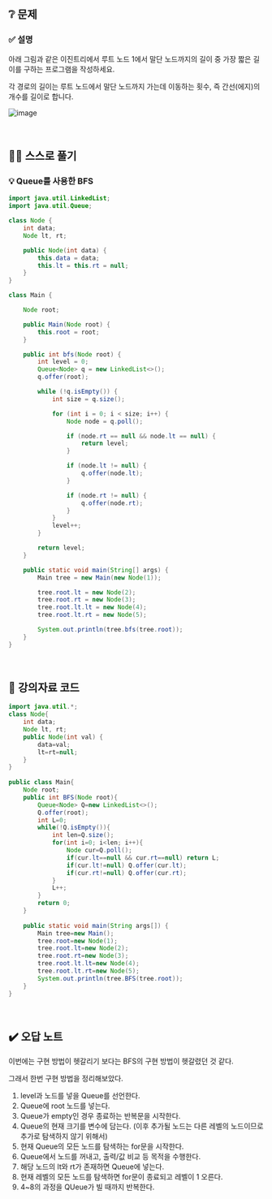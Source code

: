 ## ❔ 문제
### ✅ 설명
아래 그림과 같은 이진트리에서 루트 노드 1에서 말단 노드까지의 길이 중 가장 짧은 길이를 구하는 프로그램을 작성하세요.

각 경로의 길이는 루트 노드에서 말단 노드까지 가는데 이동하는 횟수, 즉 간선(에지)의 개수를 길이로 합니다.

![image](https://github.com/05AM/problem-solving/assets/83827023/f2595ea5-541b-4682-9beb-15100047f381)

<br>

## ✍🏻 스스로 풀기

### 💡 Queue를 사용한 BFS
``` java
import java.util.LinkedList;
import java.util.Queue;

class Node {
	int data;
	Node lt, rt;

	public Node(int data) {
		this.data = data;
		this.lt = this.rt = null;
	}
} 

class Main {

	Node root;

	public Main(Node root) {
		this.root = root;
	}

	public int bfs(Node root) {
		int level = 0;
		Queue<Node> q = new LinkedList<>();
		q.offer(root);

		while (!q.isEmpty()) {
			int size = q.size();

			for (int i = 0; i < size; i++) {
				Node node = q.poll();

				if (node.rt == null && node.lt == null) {
					return level;
				}

				if (node.lt != null) {
					q.offer(node.lt);
				}

				if (node.rt != null) {
					q.offer(node.rt);
				}
			}
			level++;
		}

		return level;
	}

	public static void main(String[] args) {
		Main tree = new Main(new Node(1));

		tree.root.lt = new Node(2);
		tree.root.rt = new Node(3);
		tree.root.lt.lt = new Node(4);
		tree.root.lt.rt = new Node(5);

		System.out.println(tree.bfs(tree.root));
	}
}
```

<br>

## 📖 강의자료 코드
``` java
import java.util.*;
class Node{ 
    int data; 
    Node lt, rt; 
    public Node(int val) { 
        data=val; 
        lt=rt=null; 
    } 
} 
  
public class Main{ 
    Node root; 
	public int BFS(Node root){ 
		Queue<Node> Q=new LinkedList<>();
		Q.offer(root);
		int L=0;
		while(!Q.isEmpty()){
			int len=Q.size();
			for(int i=0; i<len; i++){
				Node cur=Q.poll();
				if(cur.lt==null && cur.rt==null) return L;
				if(cur.lt!=null) Q.offer(cur.lt);
				if(cur.rt!=null) Q.offer(cur.rt);
			}
			L++;
		}
		return 0;
    } 
  
    public static void main(String args[]) { 
        Main tree=new Main(); 
        tree.root=new Node(1); 
        tree.root.lt=new Node(2); 
        tree.root.rt=new Node(3); 
        tree.root.lt.lt=new Node(4); 
        tree.root.lt.rt=new Node(5); 
        System.out.println(tree.BFS(tree.root)); 
    } 
} 
```

<br>

## ✔️ 오답 노트

이번에는 구현 방법이 헷갈리기 보다는 BFS의 구현 방법이 헷갈렸던 것 같다.

그래서 한번 구현 방법을 정리해보았다.

1. level과 노드를 넣을 Queue를 선언한다.
2. Queue에 root 노드를 넣는다.
3. Queue가 empty인 경우 종료하는 반복문을 시작한다.
4. Queue의 현재 크기를 변수에 담는다. (이후 추가될 노드는 다른 레벨의 노드이므로 추가로 탐색하지 않기 위해서)
5. 현재 Queue의 모든 노드를 탐색하는 for문을 시작한다.
6. Queue에서 노드를 꺼내고, 출력/값 비교 등 목적을 수행한다.
7. 해당 노드의 lt와 rt가 존재하면 Queue에 넣는다.
8. 현재 레벨의 모든 노드를 탐색하면 for문이 종료되고 레벨이 1 오른다.
9. 4~8의 과정을 QUeue가 빌 때까지 반복한다.
